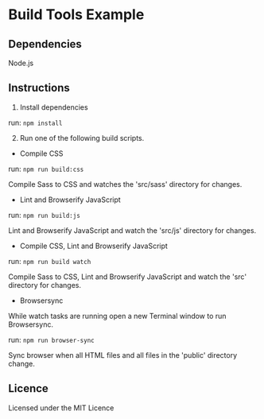 # Build Tools Example

## Dependencies

Node.js

## Instructions

1. Install dependencies

run: `npm install`

2. Run one of the following build scripts.

* Compile CSS

run: `npm run build:css`

Compile Sass to CSS and watches the 'src/sass' directory for changes.

* Lint and Browserify JavaScript

run: `npm run build:js`

Lint and Browserify JavaScript and watch the 'src/js' directory for changes.

* Compile CSS, Lint and Browserify JavaScript

run: `npm run build watch`

Compile Sass to CSS, Lint and Browserify JavaScript and watch the 'src' directory for changes.

* Browsersync

While watch tasks are running open a new Terminal window to run Browsersync.

run: `npm run browser-sync`

Sync browser when all HTML files and all files in the 'public' directory change.

## Licence

Licensed under the MIT Licence